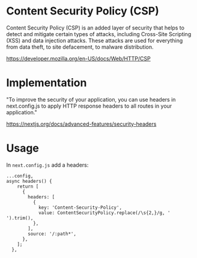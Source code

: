 # Content Security Policy (CSP)

Content Security Policy (CSP) is an added layer of security that helps to detect and mitigate certain types of attacks, including Cross-Site Scripting (XSS) and data injection attacks. These attacks are used for everything from data theft, to site defacement, to malware distribution.

https://developer.mozilla.org/en-US/docs/Web/HTTP/CSP

# Implementation

"To improve the security of your application, you can use headers in next.config.js to apply HTTP response headers to all routes in your application."

https://nextjs.org/docs/advanced-features/security-headers

# Usage

In `next.config.js` add a headers:

```
...config,
async headers() {
    return [
      {
        headers: [
          {
            key: 'Content-Security-Policy',
            value: ContentSecurityPolicy.replace(/\s{2,}/g, ' ').trim(),
          },
        ],
        source: '/:path*',
      },
    ];
  },
```
